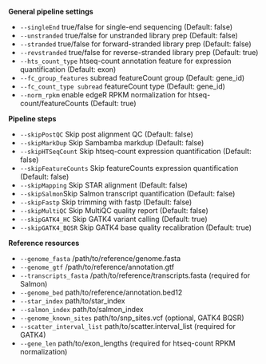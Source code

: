 **General pipeline settings**
* `--singleEnd` true/false for single-end sequencing (Default: false)
* `--unstranded` true/false for unstranded library prep (Default: false)
* `--stranded` true/false for forward-stranded library prep (Default: false)
* `--revstranded` true/false for reverse-stranded library prep (Default: true)
* `--hts_count_type` htseq-count annotation feature for expression quantification (Default: exon)
* `--fc_group_features` subread featureCount group (Default: gene_id)
* `--fc_count_type subread` featureCount type (Default: gene_id)
* `--norm_rpkm` enable edgeR RPKM normalization for htseq-count/featureCounts (Default: true)

**Pipeline steps**

* `--skipPostQC` Skip post alignment QC (Default: false)
* `--skipMarkDup` Skip Sambamba markdup (Default: false)
* `--skipHTSeqCount` Skip htseq-count expression quantification (Default: false)
* `--skipFeatureCounts` Skip featureCounts expression quantification (Default: false)
* `--skipMapping` Skip STAR alignment (Default: false)
* `--skipSalmon`Skip Salmon transcript quantification (Default: false)
* `--skipFastp` Skip trimming with fastp (Default: false)
* `--skipMultiQC` Skip MultiQC quality report (Default: false)
* `--skipGATK4_HC` Skip GATK4 variant calling (Default: true)
* `--skipGATK4_BQSR` Skip GATK4 base quality recalibration (Default: true)

**Reference resources**

* `--genome_fasta` /path/to/reference/genome.fasta
* `--genome_gtf` /path/to/reference/annotation.gtf
* `--transcripts_fasta` /path/to/reference/transcripts.fasta (required for Salmon)
* `--genome_bed` path/to/reference/annotation.bed12 
* `--star_index` path/to/star_index 
* `--salmon_index` path/to/salmon_index  
* `--genome_known_sites` path/to/snp_sites.vcf (optional, GATK4 BQSR) 
* `--scatter_interval_list` path/to/scatter.interval_list (required for GATK4) 
* `--gene_len` path/to/exon_lengths (required for htseq-count RPKM normalization) 
